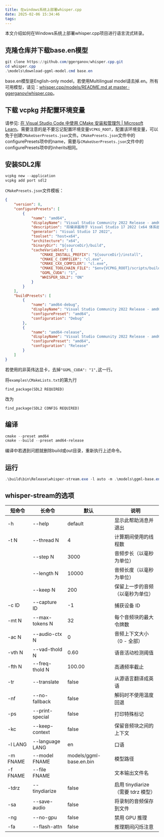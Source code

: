 ```yaml
---
title: 在windows系统上部署whisper.cpp
date: 2025-02-06 15:34:46
tags:
---
```

本文介绍如何在Windows系统上部署whisper.cpp项目进行语言流式转录。

## 克隆仓库并下载base.en模型

```powershell
git clone https://github.com/ggerganov/whisper.cpp.git
cd whisper.cpp
.\models\download-ggml-model.cmd base.en
```

base.en模型是English-only model，若使用Multilingual model请去掉.en。所有可用模型，请见：[whisper.cpp/models/README.md at master · ggerganov/whisper.cpp](https://github.com/ggerganov/whisper.cpp/blob/master/models/README.md)。

## 下载 vcpkg 并配置环境变量

请参见: [在 Visual Studio Code 中使用 CMake 安装和管理包 | Microsoft Learn](https://learn.microsoft.com/zh-cn/vcpkg/get_started/get-started-vscode?pivots=shell-powershell)。需要注意的是不要忘记配置环境变量`VCPKG_ROOT`，配置该环境变量，可以免于创建`CMakeUserPresets.json`文件。`CMakePresets.json`文件中的configurePresets项中的name，需要与`CMakeUserPresets.json`文件中的configurePresets项中的inherits相同。

## 安装SDL2库

```powershell
vcpkg new --application
vcpkg add port sdl2
```

`CMakePresets.json`文件模板：

```json
{
	"version": 8,
	"configurePresets": [
		{
			"name": "amd64",
		    "displayName": "Visual Studio Community 2022 Release - amd64",
            "description": "将编译器用于 Visual Studio 17 2022 (x64 体系结构)",
            "generator": "Visual Studio 17 2022",
            "toolset": "host=x64",
            "architecture": "x64",
            "binaryDir": "${sourceDir}/build",
            "cacheVariables": {
                "CMAKE_INSTALL_PREFIX": "${sourceDir}/install",
                "CMAKE_C_COMPILER": "cl.exe",
                "CMAKE_CXX_COMPILER": "cl.exe",
                "CMAKE_TOOLCHAIN_FILE": "$env{VCPKG_ROOT}/scripts/buildsystems/vcpkg.cmake",
                "GGML_CUDA": "1",
                "WHISPER_SDL2": "ON"
	        }
	    }
	],
	"buildPresets": [
        {
            "name": "amd64-debug",
            "displayName": "Visual Studio Community 2022 Release - amd64 - Debug",
            "configurePreset": "amd64",
            "configuration": "Debug"
        },
        {
            "name": "amd64-release",
            "displayName": "Visual Studio Community 2022 Release - amd64 - Release",
            "configurePreset": "amd64",
            "configuration": "Release"
        }
    ]
}
```

若使用的非英伟达显卡，去掉`"GGML_CUDA": "1",`这一行。

将`examples\CMakeLists.txt`的第九行

```CMakeLists
find_package(SDL2 REQUIRED)
```

改为

```CMakeLists
find_package(SDL2 CONFIG REQUIRED)
```

## 编译

```powershell
cmake --preset amd64
cmake --build --preset amd64-release
```

编译中若遇到问题就删除build或out目录，重新执行上述命令。

## 运行

```powershell
.\build\bin\Release\whisper-stream.exe -l auto -m .\models\ggml-base.en.bin -t 8 --step 500 --length 5000
```

## whisper-stream的选项

| 短命令      | 长命令             | 默认                      | 说明                         |
| -------- | --------------- | ----------------------- | -------------------------- |
| -h       | --help          | default                 | 显示此帮助消息并退出                 |
| -t N     | --thread N      | 4                       | 计算期间使用的线程数                 |
|          | --step N        | 3000                    | 音频步长（以毫秒为单位）               |
|          | --length N      | 10000                   | 音频长度（以毫秒为单位）               |
|          | --keep N        | 200                     | 保留上一步的音频（以毫秒为单位）           |
| -c ID    | --capture ID    | -1                      | 捕获设备 ID                    |
| -mt N    | --max-tokens N  | 32                      | 每个音频块的最大令牌数                |
| -ac N    | --audio-ctx N   | 0                       | 音频上下文大小（0 - 全部）            |
| -vth N   | --vad-thold N   | 0.60                    | 语音活动检测阈值                   |
| -fth N   | --freq-thold N  | 100.00                  | 高通频率截止                     |
| -tr      | --translate     | false                   | 从源语言翻译成英语                  |
| -nf      | --no-fallback   | false                   | 解码时不使用温度回退                 |
| -ps      | --print-special | false                   | 打印特殊标记                     |
| -kc      | --keep-context  | false                   | 保留音频块之间的上下文                |
| -l LANG  | --language LANG | en                      | 口语                         |
| -m FNAME | --model FNAME   | models/ggml-base.en.bin | 模型路径                       |
| -f FNAME | --file FNAME    |                         | 文本输出文件名                    |
| -tdrz    | --tinydiarize   | false                   | 启用 tinydiarize（需要 tdrz 模型） |
| -sa      | --save-audio    | false                   | 将录制的音频保存到文件                |
| -ng      | --no-gpu        | false                   | 禁用 GPU 推理                  |
| -fa      | --flash-attn    | false                   | 推理期间闪烁注意                   |

